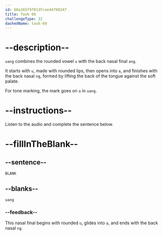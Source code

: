 ```yaml
---
id: 68a165f9f81dfcae44760247
title: Task 69
challengeType: 22
dashedName: task-69
---
```


<!-- (Audio) A: uang -->

# --description--

`uang` combines the rounded vowel `u` with the back nasal final `ang`.  

It starts with `u`, made with rounded lips, then opens into `a`, and finishes with the back nasal `ng`, formed by lifting the back of the tongue against the soft palate.  

For tone marking, the mark goes on `a` in `uang`.

# --instructions--

Listen to the audio and complete the sentence below.

# --fillInTheBlank--

## --sentence--

`BLANK`

## --blanks--

`uang`

### --feedback--

This nasal final begins with rounded `u`, glides into `a`, and ends with the back nasal `ng`.
